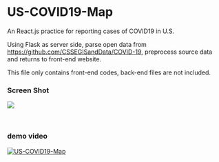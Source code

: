 # US-COVID19-Map
An React.js practice for reporting cases of COVID19 in U.S.

Using Flask as server side, parse open data from https://github.com/CSSEGISandData/COVID-19, preprocess source data and returns to front-end website.

This file only contains front-end codes, back-end files are not included. 

### Screen Shot
![](https://i.imgur.com/N3L1uDz.png)

<br />

### demo video
[![US-COVID19-Map](https://res.cloudinary.com/marcomontalbano/image/upload/v1586592763/video_to_markdown/images/google-drive--1AX6N4ySLUVZ8ilsu3raUl7DcLdytztAR-c05b58ac6eb4c4700831b2b3070cd403.jpg)](https://drive.google.com/file/d/1AX6N4ySLUVZ8ilsu3raUl7DcLdytztAR/view?usp=sharing "US-COVID19-Map")
